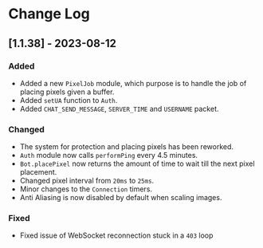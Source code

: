 
# Change Log

## [1.1.38] - 2023-08-12
  
 
### Added
  - Added a new `PixelJob` module, which purpose is to handle the job of placing pixels given a buffer.
  - Added `setUA` function to `Auth`.
  - Added `CHAT_SEND_MESSAGE`, `SERVER_TIME` and `USERNAME` packet.

### Changed
  - The system for protection and placing pixels has been reworked.
  - `Auth` module now calls `performPing` every 4.5 minutes.
  - `Bot.placePixel` now returns the amount of time to wait till the next pixel placement.
  - Changed pixel interval from `20ms` to `25ms`.
  - Minor changes to the `Connection` timers.
  - Anti Aliasing is now disabled by default when scaling images.



  
### Fixed
  - Fixed issue of WebSocket reconnection stuck in a `403` loop
